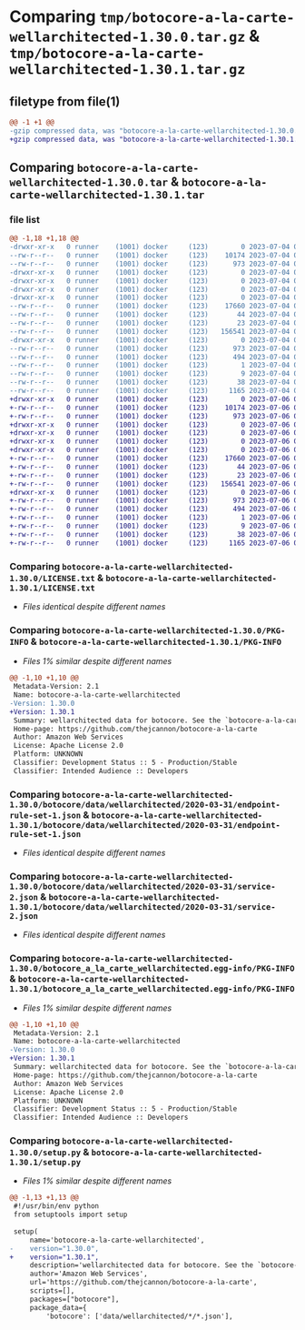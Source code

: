 # Comparing `tmp/botocore-a-la-carte-wellarchitected-1.30.0.tar.gz` & `tmp/botocore-a-la-carte-wellarchitected-1.30.1.tar.gz`

## filetype from file(1)

```diff
@@ -1 +1 @@
-gzip compressed data, was "botocore-a-la-carte-wellarchitected-1.30.0.tar", last modified: Tue Jul  4 01:45:07 2023, max compression
+gzip compressed data, was "botocore-a-la-carte-wellarchitected-1.30.1.tar", last modified: Thu Jul  6 01:45:33 2023, max compression
```

## Comparing `botocore-a-la-carte-wellarchitected-1.30.0.tar` & `botocore-a-la-carte-wellarchitected-1.30.1.tar`

### file list

```diff
@@ -1,18 +1,18 @@
-drwxr-xr-x   0 runner    (1001) docker     (123)        0 2023-07-04 01:45:07.702895 botocore-a-la-carte-wellarchitected-1.30.0/
--rw-r--r--   0 runner    (1001) docker     (123)    10174 2023-07-04 01:45:07.000000 botocore-a-la-carte-wellarchitected-1.30.0/LICENSE.txt
--rw-r--r--   0 runner    (1001) docker     (123)      973 2023-07-04 01:45:07.702895 botocore-a-la-carte-wellarchitected-1.30.0/PKG-INFO
-drwxr-xr-x   0 runner    (1001) docker     (123)        0 2023-07-04 01:45:07.702895 botocore-a-la-carte-wellarchitected-1.30.0/botocore/
-drwxr-xr-x   0 runner    (1001) docker     (123)        0 2023-07-04 01:45:07.702895 botocore-a-la-carte-wellarchitected-1.30.0/botocore/data/
-drwxr-xr-x   0 runner    (1001) docker     (123)        0 2023-07-04 01:45:07.702895 botocore-a-la-carte-wellarchitected-1.30.0/botocore/data/wellarchitected/
-drwxr-xr-x   0 runner    (1001) docker     (123)        0 2023-07-04 01:45:07.702895 botocore-a-la-carte-wellarchitected-1.30.0/botocore/data/wellarchitected/2020-03-31/
--rw-r--r--   0 runner    (1001) docker     (123)    17660 2023-07-04 01:44:02.000000 botocore-a-la-carte-wellarchitected-1.30.0/botocore/data/wellarchitected/2020-03-31/endpoint-rule-set-1.json
--rw-r--r--   0 runner    (1001) docker     (123)       44 2023-07-04 01:44:02.000000 botocore-a-la-carte-wellarchitected-1.30.0/botocore/data/wellarchitected/2020-03-31/examples-1.json
--rw-r--r--   0 runner    (1001) docker     (123)       23 2023-07-04 01:44:02.000000 botocore-a-la-carte-wellarchitected-1.30.0/botocore/data/wellarchitected/2020-03-31/paginators-1.json
--rw-r--r--   0 runner    (1001) docker     (123)   156541 2023-07-04 01:44:02.000000 botocore-a-la-carte-wellarchitected-1.30.0/botocore/data/wellarchitected/2020-03-31/service-2.json
-drwxr-xr-x   0 runner    (1001) docker     (123)        0 2023-07-04 01:45:07.702895 botocore-a-la-carte-wellarchitected-1.30.0/botocore_a_la_carte_wellarchitected.egg-info/
--rw-r--r--   0 runner    (1001) docker     (123)      973 2023-07-04 01:45:07.000000 botocore-a-la-carte-wellarchitected-1.30.0/botocore_a_la_carte_wellarchitected.egg-info/PKG-INFO
--rw-r--r--   0 runner    (1001) docker     (123)      494 2023-07-04 01:45:07.000000 botocore-a-la-carte-wellarchitected-1.30.0/botocore_a_la_carte_wellarchitected.egg-info/SOURCES.txt
--rw-r--r--   0 runner    (1001) docker     (123)        1 2023-07-04 01:45:07.000000 botocore-a-la-carte-wellarchitected-1.30.0/botocore_a_la_carte_wellarchitected.egg-info/dependency_links.txt
--rw-r--r--   0 runner    (1001) docker     (123)        9 2023-07-04 01:45:07.000000 botocore-a-la-carte-wellarchitected-1.30.0/botocore_a_la_carte_wellarchitected.egg-info/top_level.txt
--rw-r--r--   0 runner    (1001) docker     (123)       38 2023-07-04 01:45:07.702895 botocore-a-la-carte-wellarchitected-1.30.0/setup.cfg
--rw-r--r--   0 runner    (1001) docker     (123)     1165 2023-07-04 01:45:07.000000 botocore-a-la-carte-wellarchitected-1.30.0/setup.py
+drwxr-xr-x   0 runner    (1001) docker     (123)        0 2023-07-06 01:45:33.015235 botocore-a-la-carte-wellarchitected-1.30.1/
+-rw-r--r--   0 runner    (1001) docker     (123)    10174 2023-07-06 01:45:32.000000 botocore-a-la-carte-wellarchitected-1.30.1/LICENSE.txt
+-rw-r--r--   0 runner    (1001) docker     (123)      973 2023-07-06 01:45:33.015235 botocore-a-la-carte-wellarchitected-1.30.1/PKG-INFO
+drwxr-xr-x   0 runner    (1001) docker     (123)        0 2023-07-06 01:45:33.015235 botocore-a-la-carte-wellarchitected-1.30.1/botocore/
+drwxr-xr-x   0 runner    (1001) docker     (123)        0 2023-07-06 01:45:33.015235 botocore-a-la-carte-wellarchitected-1.30.1/botocore/data/
+drwxr-xr-x   0 runner    (1001) docker     (123)        0 2023-07-06 01:45:33.015235 botocore-a-la-carte-wellarchitected-1.30.1/botocore/data/wellarchitected/
+drwxr-xr-x   0 runner    (1001) docker     (123)        0 2023-07-06 01:45:33.015235 botocore-a-la-carte-wellarchitected-1.30.1/botocore/data/wellarchitected/2020-03-31/
+-rw-r--r--   0 runner    (1001) docker     (123)    17660 2023-07-06 01:44:40.000000 botocore-a-la-carte-wellarchitected-1.30.1/botocore/data/wellarchitected/2020-03-31/endpoint-rule-set-1.json
+-rw-r--r--   0 runner    (1001) docker     (123)       44 2023-07-06 01:44:40.000000 botocore-a-la-carte-wellarchitected-1.30.1/botocore/data/wellarchitected/2020-03-31/examples-1.json
+-rw-r--r--   0 runner    (1001) docker     (123)       23 2023-07-06 01:44:40.000000 botocore-a-la-carte-wellarchitected-1.30.1/botocore/data/wellarchitected/2020-03-31/paginators-1.json
+-rw-r--r--   0 runner    (1001) docker     (123)   156541 2023-07-06 01:44:40.000000 botocore-a-la-carte-wellarchitected-1.30.1/botocore/data/wellarchitected/2020-03-31/service-2.json
+drwxr-xr-x   0 runner    (1001) docker     (123)        0 2023-07-06 01:45:33.015235 botocore-a-la-carte-wellarchitected-1.30.1/botocore_a_la_carte_wellarchitected.egg-info/
+-rw-r--r--   0 runner    (1001) docker     (123)      973 2023-07-06 01:45:32.000000 botocore-a-la-carte-wellarchitected-1.30.1/botocore_a_la_carte_wellarchitected.egg-info/PKG-INFO
+-rw-r--r--   0 runner    (1001) docker     (123)      494 2023-07-06 01:45:32.000000 botocore-a-la-carte-wellarchitected-1.30.1/botocore_a_la_carte_wellarchitected.egg-info/SOURCES.txt
+-rw-r--r--   0 runner    (1001) docker     (123)        1 2023-07-06 01:45:32.000000 botocore-a-la-carte-wellarchitected-1.30.1/botocore_a_la_carte_wellarchitected.egg-info/dependency_links.txt
+-rw-r--r--   0 runner    (1001) docker     (123)        9 2023-07-06 01:45:32.000000 botocore-a-la-carte-wellarchitected-1.30.1/botocore_a_la_carte_wellarchitected.egg-info/top_level.txt
+-rw-r--r--   0 runner    (1001) docker     (123)       38 2023-07-06 01:45:33.015235 botocore-a-la-carte-wellarchitected-1.30.1/setup.cfg
+-rw-r--r--   0 runner    (1001) docker     (123)     1165 2023-07-06 01:45:32.000000 botocore-a-la-carte-wellarchitected-1.30.1/setup.py
```

### Comparing `botocore-a-la-carte-wellarchitected-1.30.0/LICENSE.txt` & `botocore-a-la-carte-wellarchitected-1.30.1/LICENSE.txt`

 * *Files identical despite different names*

### Comparing `botocore-a-la-carte-wellarchitected-1.30.0/PKG-INFO` & `botocore-a-la-carte-wellarchitected-1.30.1/PKG-INFO`

 * *Files 1% similar despite different names*

```diff
@@ -1,10 +1,10 @@
 Metadata-Version: 2.1
 Name: botocore-a-la-carte-wellarchitected
-Version: 1.30.0
+Version: 1.30.1
 Summary: wellarchitected data for botocore. See the `botocore-a-la-carte` package for more info.
 Home-page: https://github.com/thejcannon/botocore-a-la-carte
 Author: Amazon Web Services
 License: Apache License 2.0
 Platform: UNKNOWN
 Classifier: Development Status :: 5 - Production/Stable
 Classifier: Intended Audience :: Developers
```

### Comparing `botocore-a-la-carte-wellarchitected-1.30.0/botocore/data/wellarchitected/2020-03-31/endpoint-rule-set-1.json` & `botocore-a-la-carte-wellarchitected-1.30.1/botocore/data/wellarchitected/2020-03-31/endpoint-rule-set-1.json`

 * *Files identical despite different names*

### Comparing `botocore-a-la-carte-wellarchitected-1.30.0/botocore/data/wellarchitected/2020-03-31/service-2.json` & `botocore-a-la-carte-wellarchitected-1.30.1/botocore/data/wellarchitected/2020-03-31/service-2.json`

 * *Files identical despite different names*

### Comparing `botocore-a-la-carte-wellarchitected-1.30.0/botocore_a_la_carte_wellarchitected.egg-info/PKG-INFO` & `botocore-a-la-carte-wellarchitected-1.30.1/botocore_a_la_carte_wellarchitected.egg-info/PKG-INFO`

 * *Files 1% similar despite different names*

```diff
@@ -1,10 +1,10 @@
 Metadata-Version: 2.1
 Name: botocore-a-la-carte-wellarchitected
-Version: 1.30.0
+Version: 1.30.1
 Summary: wellarchitected data for botocore. See the `botocore-a-la-carte` package for more info.
 Home-page: https://github.com/thejcannon/botocore-a-la-carte
 Author: Amazon Web Services
 License: Apache License 2.0
 Platform: UNKNOWN
 Classifier: Development Status :: 5 - Production/Stable
 Classifier: Intended Audience :: Developers
```

### Comparing `botocore-a-la-carte-wellarchitected-1.30.0/setup.py` & `botocore-a-la-carte-wellarchitected-1.30.1/setup.py`

 * *Files 1% similar despite different names*

```diff
@@ -1,13 +1,13 @@
 #!/usr/bin/env python
 from setuptools import setup
 
 setup(
     name='botocore-a-la-carte-wellarchitected',
-    version="1.30.0",
+    version="1.30.1",
     description='wellarchitected data for botocore. See the `botocore-a-la-carte` package for more info.',
     author='Amazon Web Services',
     url='https://github.com/thejcannon/botocore-a-la-carte',
     scripts=[],
     packages=["botocore"],
     package_data={
         'botocore': ['data/wellarchitected/*/*.json'],
```

